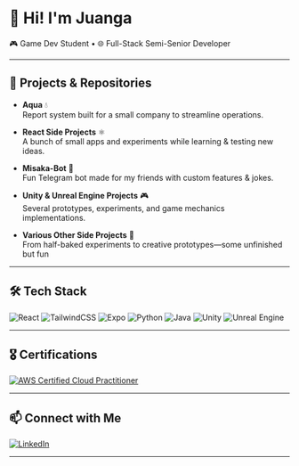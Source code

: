 # 👋 Hi! I'm Juanga  

🎮 Game Dev Student • 🌐 Full-Stack Semi-Senior Developer  

---

## 📂 Projects & Repositories  

- **Aqua** 💧  
  Report system built for a small company to streamline operations.  

- **React Side Projects** ⚛️  
  A bunch of small apps and experiments while learning & testing new ideas.  

- **Misaka-Bot** 🤖  
  Fun Telegram bot made for my friends with custom features & jokes.  

- **Unity & Unreal Engine Projects** 🎮  
  Several prototypes, experiments, and game mechanics implementations.  

- **Various Other Side Projects** 🔧  
  From half-baked experiments to creative prototypes—some unfinished but fun

---

## 🛠️ Tech Stack  

![React](https://img.shields.io/badge/-React-61DAFB?style=for-the-badge&logo=react&logoColor=000000) ![TailwindCSS](https://img.shields.io/badge/-TailwindCSS-06B6D4?style=for-the-badge&logo=tailwindcss&logoColor=ffffff) ![Expo](https://img.shields.io/badge/-Expo-000020?style=for-the-badge&logo=expo&logoColor=ffffff) ![Python](https://img.shields.io/badge/-Python-3776AB?style=for-the-badge&logo=python&logoColor=ffffff) ![Java](https://img.shields.io/badge/-Java-007396?style=for-the-badge&logo=java&logoColor=ffffff) ![Unity](https://img.shields.io/badge/-Unity-000000?style=for-the-badge&logo=unity&logoColor=ffffff) ![Unreal Engine](https://img.shields.io/badge/-Unreal%20Engine-313131?style=for-the-badge&logo=unrealengine&logoColor=ffffff)

---

## 🎖️ Certifications  

[![AWS Certified Cloud Practitioner](https://images.credly.com/size/120x120/images/00634f82-b07f-4bbd-a6bb-53de397fc3a6/image.png)](https://www.credly.com/badges/74fbe8d4-4312-48b9-9670-3c3033888f8a/public_url)  

---

## 📫 Connect with Me  

[![LinkedIn](https://img.shields.io/badge/-LinkedIn-0A66C2?style=for-the-badge&logo=linkedin&logoColor=ffffff)](https://www.linkedin.com/in/juan-gabriel-ricci)  

---
